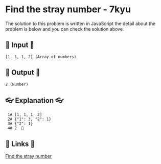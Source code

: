 # Find the stray number - 7kyu

The solution to this problem is written in JavaScript the detail about the problem is below and you can check the solution above.

## 🥚 Input 🥚

```
[1, 1, 1, 2] (Array of numbers)
```

## 🐣 Output 🐣

```
2 (Number)
```

## 👓 Explanation 👓

```
 1# [1, 1, 1, 2]
 2# {"1": 3, "2": 1}
 3# {"2": 1}
 4# 2  🎉
```

## 🔗 Links 🔗

[Find the stray number](https://www.codewars.com/kata/57f609022f4d534f05000024)
